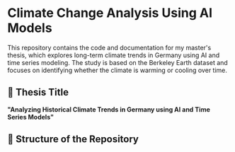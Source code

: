 # Climate Change Analysis Using AI Models

This repository contains the code and documentation for my master's thesis, which explores long-term climate trends in Germany using AI and time series modeling. The study is based on the Berkeley Earth dataset and focuses on identifying whether the climate is warming or cooling over time.

## 📘 Thesis Title
**"Analyzing Historical Climate Trends in Germany using AI and Time Series Models"**

## 📂 Structure of the Repository

